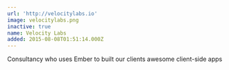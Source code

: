 ```yaml
---
url: 'http://velocitylabs.io'
image: velocitylabs.png
inactive: true
name: Velocity Labs
added: 2015-08-08T01:51:14.000Z
---
```

Consultancy who uses Ember to built our clients awesome client-side apps